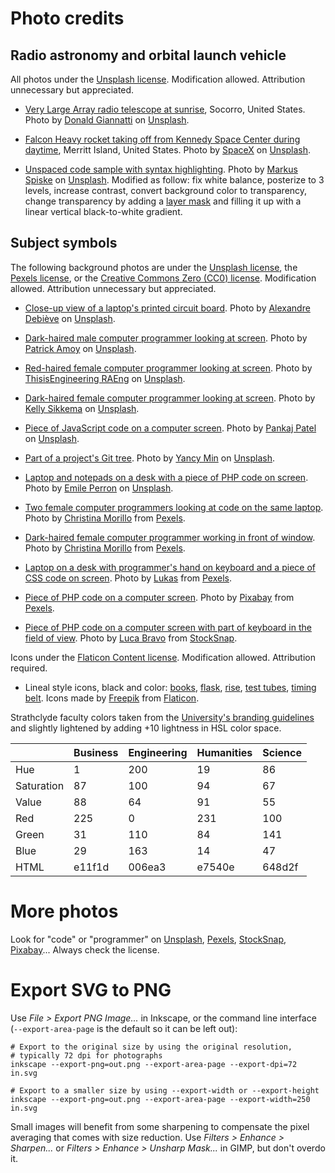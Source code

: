 <!-- -*- coding: utf-8-unix; mode: gfm -*- -->

# Photo credits

## Radio astronomy and orbital launch vehicle

All photos under the [Unsplash license](https://unsplash.com/license). Modification allowed. Attribution unnecessary but appreciated.

* [Very Large Array radio telescope at sunrise](https://unsplash.com/photos/Wj1D-qiOseE), Socorro, United States. Photo by [Donald Giannatti](https://unsplash.com/@wizwow) on [Unsplash](https://unsplash.com).

* [Falcon Heavy rocket taking off from Kennedy Space Center during daytime](https://unsplash.com/photos/OHOU-5UVIYQ), Merritt Island, United States. Photo by [SpaceX](https://unsplash.com/@spacex) on [Unsplash](https://unsplash.com).

* [Unspaced code sample with syntax highlighting](https://unsplash.com/photos/cvBBO4PzWPg). Photo by [Markus Spiske](https://unsplash.com/@markusspiske) on [Unsplash](https://unsplash.com). Modified as follow: fix white balance, posterize to 3 levels, increase contrast, convert background color to transparency, change transparency by adding a [layer mask](https://www.gimp.org/tutorials/Layer_Masks) and filling it up with a linear vertical black-to-white gradient.

## Subject symbols

The following background photos are under the [Unsplash license](https://unsplash.com/license), the [Pexels license](https://www.pexels.com/license), or the [Creative Commons Zero (CC0) license](https://www.pexels.com/creative-commons-images). Modification allowed. Attribution unnecessary but appreciated.

* [Close-up view of a laptop's printed circuit board](https://unsplash.com/photos/FO7JIlwjOtU). Photo by [Alexandre Debiève](https://unsplash.com/@alexkixa) on [Unsplash](https://unsplash.com).

* [Dark-haired male computer programmer looking at screen](https://unsplash.com/photos/6DfEbkqsTiA). Photo by [Patrick Amoy](https://unsplash.com/@napzphoto) on [Unsplash](https://unsplash.com).

* [Red-haired female computer programmer looking at screen](https://unsplash.com/photos/64YrPKiguAE). Photo by [ThisisEngineering RAEng](https://unsplash.com/@thisisengineering) on [Unsplash](https://unsplash.com).

* [Dark-haired female computer programmer looking at screen](https://unsplash.com/photos/YK0HPwWDJ1I). Photo by [Kelly Sikkema](https://unsplash.com/@kellysikkema) on [Unsplash](https://unsplash.com).

* [Piece of JavaScript code on a computer screen](https://unsplash.com/photos/_SgRNwAVNKw). Photo by [Pankaj Patel](https://unsplash.com/@pankajpatel) on [Unsplash](https://unsplash.com).

* [Part of a project's Git tree](https://unsplash.com/photos/842ofHC6MaI). Photo by [Yancy Min](https://unsplash.com/@yancymin) on [Unsplash](https://unsplash.com).

* [Laptop and notepads on a desk with a piece of PHP code on screen](https://unsplash.com/photos/xrVDYZRGdw4). Photo by [Emile Perron](https://unsplash.com/@emilep) on [Unsplash](https://unsplash.com).

* [Two female computer programmers looking at code on the same laptop](https://www.pexels.com/photo/two-women-looking-at-the-code-at-laptop-1181263). Photo by [Christina Morillo](https://www.pexels.com/@divinetechygirl) from [Pexels](https://www.pexels.com).

* [Dark-haired female computer programmer working in front of window](https://www.pexels.com/photo/woman-sitting-in-front-laptop-1181677). Photo by [Christina Morillo](https://www.pexels.com/@divinetechygirl) from [Pexels](https://www.pexels.com).

* [Laptop on a desk with programmer's hand on keyboard and a piece of CSS code on screen](https://www.pexels.com/photo/data-hand-keyboard-laptop-574087). Photo by [Lukas](https://www.pexels.com/@goumbik) from [Pexels](https://www.pexels.com).

* [Piece of PHP code on a computer screen](https://www.pexels.com/photo/abstract-business-code-coder-270348). Photo by [Pixabay](https://www.pexels.com/@pixabay) from [Pexels](https://www.pexels.com).

* [Piece of PHP code on a computer screen with part of keyboard in the field of view](https://stocksnap.io/photo/computer-keyboard-A28WZDTYEY). Photo by [Luca Bravo](https://stocksnap.io/author/22748) from [StockSnap](https://stocksnap.io).

Icons under the [Flaticon Content license](https://www.freepikcompany.com/legal#nav-flaticon-agreement). Modification allowed. Attribution required.

* Lineal style icons, black and color: [books](https://www.flaticon.com/free-icon/books_3221555), [flask](https://www.flaticon.com/free-icon/flask_3034695), [rise](https://www.flaticon.com/free-icon/rising_1141881), [test tubes](https://www.flaticon.com/free-icon/test-tubes_3215503), [timing belt](https://www.flaticon.com/free-icon/timing-belt_2825598). Icons made by [Freepik](https://www.flaticon.com/authors/freepik) from [Flaticon](https://www.flaticon.com).

Strathclyde faculty colors taken from the [University's branding guidelines](https://www.strath.ac.uk/branding) and slightly lightened by adding +10 lightness in HSL color space.

|            | Business | Engineering | Humanities | Science |
| ---------- | -------- | ----------- | ---------- | ------- |
| Hue        |        1 |         200 |         19 |      86 |
| Saturation |       87 |         100 |         94 |      67 |
| Value      |       88 |          64 |         91 |      55 |
| Red        |      225 |           0 |        231 |     100 |
| Green      |       31 |         110 |         84 |     141 |
| Blue       |       29 |         163 |         14 |      47 |
| HTML       |   e11f1d |      006ea3 |     e7540e |  648d2f |

# More photos

Look for "code" or "programmer" on [Unsplash](https://unsplash.com), [Pexels](https://www.pexels.com), [StockSnap](https://stocksnap.io), [Pixabay](https://pixabay.com)... Always check the license.

# Export SVG to PNG

Use *File > Export PNG Image...* in Inkscape, or the command line interface (`--export-area-page` is the default so it can be left out):

```shell
# Export to the original size by using the original resolution,
# typically 72 dpi for photographs
inkscape --export-png=out.png --export-area-page --export-dpi=72 in.svg

# Export to a smaller size by using --export-width or --export-height
inkscape --export-png=out.png --export-area-page --export-width=250 in.svg
```

Small images will benefit from some sharpening to compensate the pixel averaging that comes with size reduction. Use *Filters > Enhance > Sharpen...* or *Filters > Enhance > Unsharp Mask...* in GIMP, but don't overdo it.

